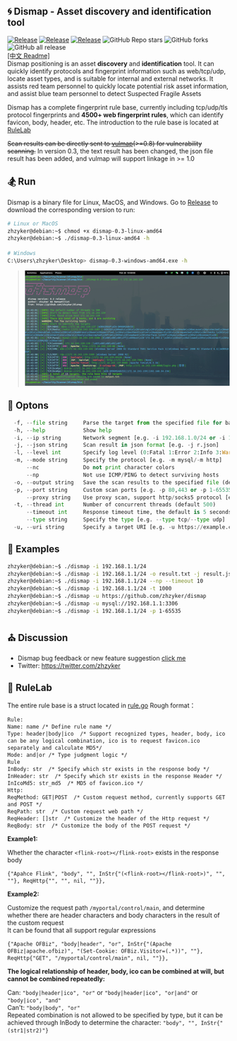 ## 🌀 Dismap - Asset discovery and identification tool
<a href="https://github.com/zhzyker/dismap"><img alt="Release" src="https://img.shields.io/badge/golang-1.6+-9cf"></a>
<a href="https://github.com/zhzyker/dismap"><img alt="Release" src="https://img.shields.io/badge/dismap-0.3-ff69b4"></a>
<a href="https://github.com/zhzyker/dismap"><img alt="Release" src="https://img.shields.io/badge/LICENSE-GPL-important"></a>
![GitHub Repo stars](https://img.shields.io/github/stars/zhzyker/dismap?color=success)
![GitHub forks](https://img.shields.io/github/forks/zhzyker/dismap)
![GitHub all release](https://img.shields.io/github/downloads/zhzyker/dismap/total?color=blueviolet)  
[[中文 Readme]](https://github.com/zhzyker/dismap/blob/main/readme-zh.md)  
Dismap positioning is an asset **discovery** and **identification** tool. It can quickly identify protocols and fingerprint information such as web/tcp/udp, locate asset types, and is suitable for internal and external networks. It assists red team personnel to quickly locate potential risk asset information, and assist blue team personnel to detect Suspected Fragile Assets

Dismap has a complete fingerprint rule base, currently including tcp/udp/tls protocol fingerprints and **4500+ web fingerprint rules**, which can identify favicon, body, header, etc. The introduction to the rule base is located at [RuleLab](https://github.com/zhzyker/dismap#-rulelab)

~~Scan results can be directly sent to [vulmap](https://github.com/zhzyker/vulmap)(>=0.8) for vulnerability scanning.~~ In version 0.3, the text result has been changed, the json file result has been added, and vulmap will support linkage in >= 1.0

## 🏂 Run
Dismap is a binary file for Linux, MacOS, and Windows. Go to [Release](https://github.com/zhzyker/dismap/releases) to download the corresponding version to run:
```Bash
# Linux or MacOS
zhzyker@debian:~$ chmod +x dismap-0.3-linux-amd64
zhzyker@debian:~$ ./dismap-0.3-linux-amd64 -h

# Windows
C:\Users\zhzyker\Desktop> dismap-0.3-windows-amd64.exe -h
```  
>  ![dismap](https://github.com/zhzyker/zhzyker/blob/main/dismap-images/dismap-0.3.png)


## 🎡 Optons
```Python
  -f, --file string     Parse the target from the specified file for batch recognition
  -h, --help            Show help
  -i, --ip string       Network segment [e.g. -i 192.168.1.0/24 or -i 192.168.1.1-10]
  -j, --json string     Scan result in json format [e.g. -j r.json]
  -l, --level int       Specify log level (0:Fatal 1:Error 2:Info 3:Warning 4:Debug 5:Verbose) (default 3)
  -m, --mode string     Specify the protocol [e.g. -m mysql/-m http]
      --nc              Do not print character colors
      --np              Not use ICMP/PING to detect surviving hosts
  -o, --output string   Save the scan results to the specified file (default "output.txt")
  -p, --port string     Custom scan ports [e.g. -p 80,443 or -p 1-65535]
      --proxy string    Use proxy scan, support http/socks5 protocol [e.g. --proxy socks5://127.0.0.1:1080]
  -t, --thread int      Number of concurrent threads (default 500)
      --timeout int     Response timeout time, the default is 5 seconds (default 5)
      --type string     Specify the type [e.g. --type tcp/--type udp]
  -u, --uri string      Specify a target URI [e.g. -u https://example.com]
```

## 🎨 Examples
```Bash
zhzyker@debian:~$ ./dismap -i 192.168.1.1/24
zhzyker@debian:~$ ./dismap -i 192.168.1.1/24 -o result.txt -j result.json
zhzyker@debian:~$ ./dismap -i 192.168.1.1/24 --np --timeout 10
zhzyker@debian:~$ ./dismap -i 192.168.1.1/24 -t 1000
zhzyker@debian:~$ ./dismap -u https://github.com/zhzyker/dismap
zhzyker@debian:~$ ./dismap -u mysql://192.168.1.1:3306
zhzyker@debian:~$ ./dismap -i 192.168.1.1/24 -p 1-65535
```

## ⛪ Discussion
* Dismap bug feedback or new feature suggestion [click me](https://github.com/zhzyker/dismap/issues)
* Twitter: https://twitter.com/zhzyker

## 🌈 RuleLab
The entire rule base is a struct located in [rule.go](https://github.com/zhzyker/dismap/blob/main/configs/rule.go)
Rough format：
```Golang
Rule:
Name: name /* Define rule name */
Type: header|body|ico  /* Support recognized types, header, body, ico can be any logical combination, ico is to request favicon.ico separately and calculate MD5*/
Mode: and|or /* Type judgment logic */
Rule
InBody: str  /* Specify which str exists in the response body */
InHeader: str  /* Specify which str exists in the response Header */
InIcoMd5: str_md5  /* MD5 of favicon.ico */
Http:
ReqMethod: GET|POST  /* Custom request method, currently supports GET and POST */
ReqPath: str  /* Custom request web path */
ReqHeader: []str  /* Customize the header of the Http request */
ReqBody: str  /* Customize the body of the POST request */
```
**Example1:**

Whether the character `<flink-root></flink-root>` exists in the response body
```Golang
{"Apahce Flink", "body", "", InStr{"(<flink-root></flink-root>)", "", ""}, ReqHttp{"", "", nil, ""}},
```  

**Example2:**

Customize the request path `/myportal/control/main`, and determine whether there are header characters and body characters in the result of the custom request  
It can be found that all support regular expressions
```Golang
{"Apache OFBiz", "body|header", "or", InStr{"(Apache OFBiz|apache.ofbiz)", "(Set-Cookie: OFBiz.Visitor=(.*))", ""}, ReqHttp{"GET", "/myportal/control/main", nil, ""}},
```

**The logical relationship of header, body, ico can be combined at will, but cannot be combined repeatedly:**

Can: `"body|header|ico", "or"` or `"body|header|ico", "or|and"` or `"body|ico", "and"`   
Can't: `"body|body", "or"`  
Repeated combination is not allowed to be specified by type, but it can be achieved through InBody to determine the character: `"body", "", InStr{"(str1|str2)"}`  
